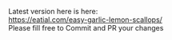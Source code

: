 Latest version here is here:  
 https://eatial.com/easy-garlic-lemon-scallops/  
 Please fill free to Commit and PR your changes  
